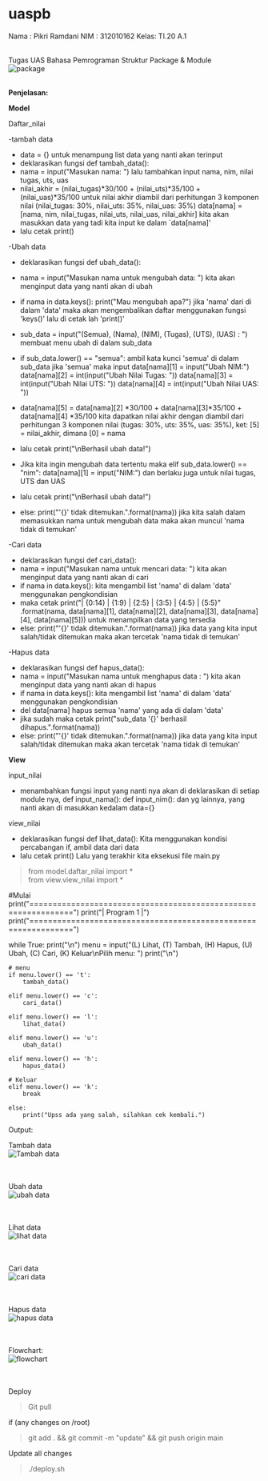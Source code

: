 # uaspb
Nama : Pikri Ramdani
NIM  : 312010162
Kelas: TI.20 A.1
<br><br>

Tugas UAS Bahasa Pemrograman
Struktur Package & Module<br>
![package](images/package.PNG) <br><br>

**Penjelasan:**

**Model**

Daftar_nilai

-tambah data

* data = {} untuk menampung list data yang nanti akan terinput  
* deklarasikan fungsi def tambah_data():
* nama = input("Masukan nama: ") lalu tambahkan input nama, nim, nilai tugas, uts, uas
* nilai_akhir = (nilai_tugas)*30/100 + (nilai_uts)*35/100 + (nilai_uas)*35/100 untuk nilai akhir diambil dari perhitungan 3 komponen nilai (nilai_tugas: 30%, nilai_uts: 35%, nilai_uas: 35%)
data[nama] = [nama, nim, nilai_tugas, nilai_uts, nilai_uas, nilai_akhir] kita akan masukkan data yang tadi kita input ke dalam \`data[nama]'
* lalu cetak print()

-Ubah data

* deklarasikan fungsi def ubah_data():

* nama = input("Masukan nama untuk mengubah data: ") kita akan menginput data yang nanti akan di ubah

* if nama in data.keys(): print("Mau mengubah apa?") jika 'nama' dari di dalam 'data' maka akan mengembalikan daftar menggunakan fungsi 'keys()' lalu di cetak lah 'print()'

* sub_data = input("(Semua), (Nama), (NIM), (Tugas), (UTS), (UAS) : ") membuat menu ubah di dalam sub_data

* if sub_data.lower() == "semua": ambil kata kunci 'semua' di dalam sub_data jika 'semua' maka input data[nama][1] = input("Ubah NIM:") data[nama][2] = int(input("Ubah Nilai Tugas: ")) data[nama][3] = int(input("Ubah Nilai UTS: ")) data[nama][4] = int(input("Ubah Nilai UAS: "))

* data[nama][5] = data[nama][2] *30/100 + data[nama][3]*35/100 + data[nama][4] *35/100 kita dapatkan nilai akhir dengan diambil dari perhitungan 3 komponen nilai (tugas: 30%, uts: 35%, uas: 35%), ket: [5] = nilai_akhir, dimana [0] = nama

* lalu cetak print("\\nBerhasil ubah data!")

* Jika kita ingin mengubah data tertentu maka elif sub_data.lower() == "nim": data[nama][1] = input("NIM:") dan berlaku juga untuk nilai tugas, UTS dan UAS

* lalu cetak print("\\nBerhasil ubah data!")

* else: print("'{}' tidak ditemukan.".format(nama)) jika kita salah dalam memasukkan nama untuk mengubah data maka akan muncul 'nama tidak di temukan'

-Cari data

* deklarasikan fungsi def cari_data():
* nama = input("Masukan nama untuk mencari data: ") kita akan menginput data yang nanti akan di cari
* if nama in data.keys(): kita mengambil list 'nama' di dalam 'data' menggunakan pengkondisian
* maka cetak print("| {0:14} | {1:9} | {2:5} | {3:5} | {4:5} | {5:5}" .format(nama, data[nama][1], data[nama][2], data[nama][3], data[nama][4], data[nama][5])) untuk menampilkan data yang tersedia
* else: print("'{}' tidak ditemukan.".format(nama)) jika data yang kita input salah/tidak ditemukan maka akan tercetak 'nama tidak di temukan'

-Hapus data

* deklarasikan fungsi def hapus_data():
* nama = input("Masukan nama untuk menghapus data : ") kita akan menginput data yang nanti akan di hapus
* if nama in data.keys(): kita mengambil list 'nama' di dalam 'data' menggunakan pengkondisian
* del data[nama] hapus semua 'nama' yang ada di dalam 'data'
* jika sudah maka cetak print("sub_data '{}' berhasil dihapus.".format(nama))
* else: print("'{}' tidak ditemukan.".format(nama)) jika data yang kita input salah/tidak ditemukan maka akan tercetak 'nama tidak di temukan'

**View**

input_nilai

* menambahkan fungsi input yang nanti nya akan di deklarasikan di setiap module nya, def input_nama(): def input_nim(): dan yg lainnya, yang nanti akan di masukkan kedalam data={}

view_nilai

* deklarasikan fungsi def lihat_data(): Kita menggunakan kondisi percabangan if, ambil data dari data
* lalu cetak print()
Lalu yang terakhir kita eksekusi file main.py

> from model.daftar_nilai import * <br>
> from view.view_nilai import * 

#Mulai
print("===============================================================")
print("|                           Program 1                         |")
print("===============================================================")

while True:
    print("\\n")
    menu = input("(L) Lihat, (T) Tambah, (H) Hapus, (U) Ubah, (C) Cari, (K) Keluar\\nPilih menu: ")
    print("\\n")

    # menu
    if menu.lower() == 't':
        tambah_data()

    elif menu.lower() == 'c':
        cari_data()

    elif menu.lower() == 'l':
        lihat_data()

    elif menu.lower() == 'u':
        ubah_data()

    elif menu.lower() == 'h':
        hapus_data()

    # Keluar
    elif menu.lower() == 'k':
        break

    else:
        print("Upss ada yang salah, silahkan cek kembali.")

Output:

Tambah data<br>
![Tambah data](images/tambah-data.PNG) <br><br>
<br>

Ubah data<br>
![ubah data](images/ubah-data.PNG)<br><br>
<br>

Lihat data<br>
![lihat data](images/lihat-data.PNG)<br><br>
<br>

Cari data<br>
![cari data](images/cari-data.PNG)<br><br>
<br>

Hapus data<br>
![hapus data](images/hapus-data.PNG)<br><br>
<br>

Flowchart:<br>
![flowchart](images/flowchart.png)<br><br>
<br>

Deploy
>Git pull

if (any changes on /root)
>git add . && git commit -m "update" && git push origin main

Update all changes
>./deploy.sh